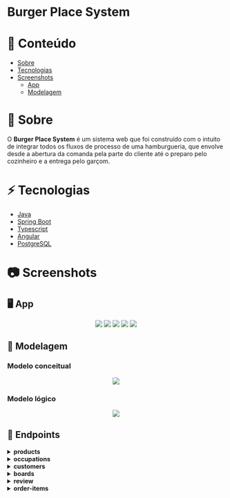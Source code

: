 # Burger Place System

# :pushpin: Conteúdo

* [Sobre](#Sobre)
* [Tecnologias](#Tecnologias)
* [Screenshots](#Screenshots)
    * [App](#App)
    * [Modelagem](#Modelagem)

<a name="Sobre"></a>
# :hamburger: Sobre

O **Burger Place System** é um sistema web que foi construído  com o intuito de integrar todos os fluxos de processo de uma hamburgueria, que envolve desde a abertura da comanda pela parte do cliente até o preparo pelo cozinheiro e a entrega pelo garçom.

<a name="Tecnologias"></a>
# :zap: Tecnologias

* [Java](https://www.java.com/pt-BR/)
* [Spring Boot](https://spring.io/projects/spring-boot/)
* [Typescript](https://www.typescriptlang.org/)
* [Angular](https://angular.io/)
* [PostgreSQL](https://www.postgresql.org/)

<a name="Screenshots"></a>
# :camera: Screenshots

<a name="App"></a>
## :desktop_computer: App
<p align="center">
 <img src="https://github.com/Franciscocaardoso/delivery-api/blob/main/.github/root_page.png"/>
 <img src="https://github.com/Franciscocaardoso/delivery-api/blob/main/.github/available_boards_page.png"/>
 <img src="https://github.com/Franciscocaardoso/delivery-api/blob/main/.github/customer_page.png"/>
 <img src="https://github.com/Franciscocaardoso/delivery-api/blob/main/.github/customer_page_rating.png"/>
 <img src="https://github.com/Franciscocaardoso/delivery-api/blob/main/.github/kitchen_page.png"/>
</p>

<a name="Modelagem"></a>
## :game_die: Modelagem

### Modelo conceitual
<p align="center">
 <img src="https://github.com/Franciscocaardoso/delivery-api/blob/main/.github/modelo_conceitual.png"/>
</p>

### Modelo lógico
<p align="center">
  <img src="https://github.com/Franciscocaardoso/delivery-api/blob/main/.github/modelo_logico.png"/>
</p>

## :paperclip: Endpoints
<details>
  <summary>
    <strong>products</strong>
  </summary>
<ul>
  <li><strong>GET</strong> /products</li>
  <li><strong>GET</strong> /products/{id}</li>
  <li><strong>POST</strong> /products</li>
  <li><strong>PUT</strong> /products/{id}</li>
  <li><strong>DELETE</strong> /products/{id}</li>
</ul>
</details>

<details>
  <summary>
    <strong>occupations</strong>
  </summary>
<ul>
  <li><strong>GET</strong> /occupations</li>
  <li><strong>GET</strong> /occupations/{occupationId}</li>
  <li><strong>POST</strong> /occupations</li>
  <li><strong>POST</strong> /occupations/{occupationId}/items</li>
  <li><strong>DELETE</strong> /occupations/{occupationId}/items</li>
  <li><strong>DELETE</strong> /occupations/{occupationId}</li>
  <li><strong>PUT</strong> /occupations/{occupationId}/items/{itemId}</li>
  <li><strong>PATCH</strong> /occupations/{occupationId}/items/{itemId}/start-preparation</li>
  <li><strong>PATCH</strong> /occupations/{occupationId}/items/{itemId}/finish-preparation</li>
  <li><strong>PATCH</strong> /occupations/{occupationId}/items/{itemId}/deliver</li>
  <li><strong>PATCH</strong> /occupations/{occupationId}/items/finish</li>
</ul>
</details>

<details>
  <summary>
    <strong>customers</strong>
  </summary>
<ul>
  <li><strong>GET</strong> /customers</li>
  <li><strong>GET</strong> /customers/{id}</li>
  <li><strong>POST</strong> /customers</li>
  <li><strong>PUT</strong> /customers/{id}</li>
  <li><strong>DELETE</strong> /customers/{id}</li>
</ul>
</details>

<details>
  <summary>
    <strong>boards</strong>
  </summary>
<ul>
  <li><strong>GET</strong> /boards</li>
  <li><strong>GET</strong> /boards/{id}</li>
  <li><strong>POST</strong> /boards</li>
  <li><strong>PUT</strong> /boards/{id}</li>
  <li><strong>DELETE</strong> /boards/{id}</li>
</ul>
</details>

<details>
  <summary>
    <strong>review</strong>
  </summary>
<ul>
  <li><strong>GET</strong> /reviews</li>
  <li><strong>GET</strong> /reviews/{id}</li>
  <li><strong>POST</strong> /reviews</li>
  <li><strong>PUT</strong> /reviews/{id}</li>
  <li><strong>DELETE</strong> /reviews/{id}</li>
</ul>
</details>

<details>
  <summary>
    <strong>order-items</strong>
  </summary>
<ul>
  <li><strong>GET</strong> /order-items</li>
</ul>
</details>
